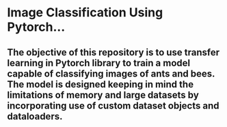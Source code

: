 # Image Classification Using Pytorch...
## The objective of this repository is to use transfer learning in Pytorch library to train a model capable of classifying images of ants and bees. The model is designed keeping in mind the limitations of memory and large datasets by incorporating use of custom dataset objects and dataloaders.

